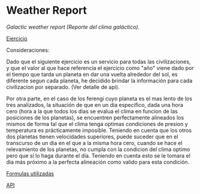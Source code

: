 # Weather Report
*Galactic weather report (Reporte del clima galáctico).*

[Ejercicio](Ejercicio.md)

Consideraciones:

Dado que el siguiente ejercicio es un servicio para todas las civilizaciones, y que el valor al que hace referencia el ejercicio como "año" viene dado por el tiempo que tarda un planeta en dar una vuelta alrededor del sol, es diferente segun cada planeta, he decidido brindar la información para cada civilizacion por separado. (Ver detalle de api).

Por otra parte, en el caso de los ferengi cuyo planeta es el mas lento de los tres analizados, la situación de que en un dia especifico, dada una hora cero (hora a la que todos los dias se evalua el clima en funcion de las posiciones de los planetas), se encuentren perfectamente alineados los mismos de forma tal que el clima tenga optimas condiciones de presion y temperatura es prácticamente imposible. 
Teniendo en cuenta que los otros dos planetas tienen velocidades superiores, puede suceder que en el transcurso de un dia en el que a la misma hora cero, cuando se hace el relevamiento de los planetas, no cumpla con la condicion del clima optimo pero que sí lo haga durante el dia. Teniendo en cuenta esto se le tomara el dia más próximo a la perfecta alineación como valido para esta condición.  

[Formulas utilizadas](Formulas.md)

[API](Api.md)

